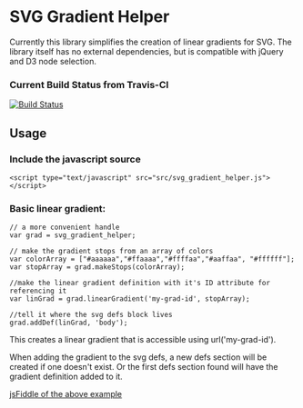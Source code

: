 # SVG Gradient Helper

Currently this library simplifies the creation of linear gradients for SVG.
The library itself has no external dependencies, but is compatible with jQuery
and D3 node selection.

### Current Build Status from Travis-CI
[![Build Status](https://travis-ci.org/forforf/svg_gradient_helper.png)](https://travis-ci.org/forforf/svg_gradient_helper)

## Usage

### Include the javascript source

`<script type="text/javascript" src="src/svg_gradient_helper.js"></script>`

### Basic linear gradient:

```
// a more convenient handle
var grad = svg_gradient_helper;

// make the gradient stops from an array of colors
var colorArray = ["#aaaaaa","#ffaaaa","#ffffaa","#aaffaa", "#ffffff"];
var stopArray = grad.makeStops(colorArray);

//make the linear gradient definition with it's ID attribute for referencing it
var linGrad = grad.linearGradient('my-grad-id', stopArray);

//tell it where the svg defs block lives
grad.addDef(linGrad, 'body');
```

This creates a linear gradient that is accessible using url('my-grad-id').

When adding the gradient to the svg defs, a new defs section will be created if
one doesn't exist. Or the first defs section found will have the gradient
definition added to it.

[jsFiddle of the above example](http://jsfiddle.net/forforf/3tYf3/1/)







